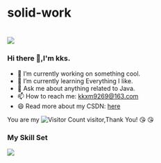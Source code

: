 # solid-work
# ![](url)
### Hi there 👋,I'm kks.

- 🔭 I’m currently working on something cool.
- 🌱 I’m currently learning Everything I like.
- 💬 Ask me about anything related to Java.
- 📫 How to reach me: kkxm9269@163.com
- 😄 Read more about my CSDN: [here](https://www.csdn.net/?spm=1008.2028.3001.4476)

You are my ![Visitor Count](https://profile-counter.glitch.me/wisdom-zhe/count.svg) visitor,Thank You! :kissing_heart: :kissing_heart:

### My Skill Set

![](https://img.shields.io/badge/Java-ED8B00?style=for-the-badge&logo=openjdk&logoColor=white)

